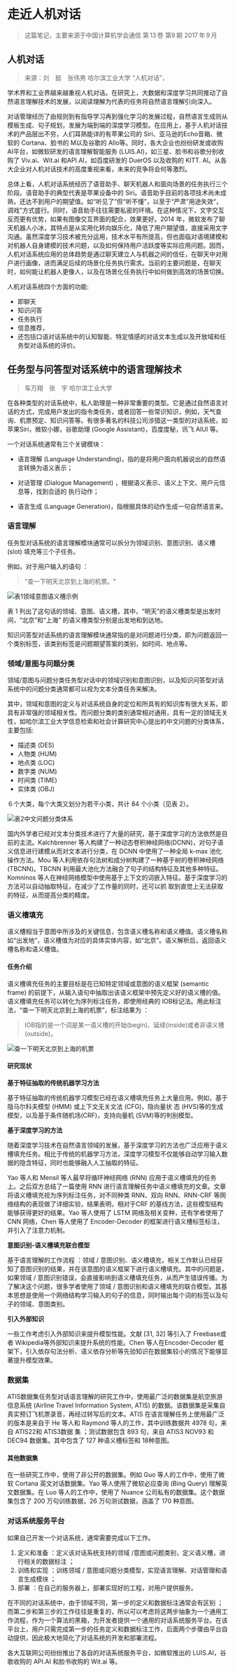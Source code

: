# 走近人机对话

> 这篇笔记，主要来源于中国计算机学会通信 第 13 卷  第9 期  2017 年 9 月

## 人机对话

> 来源：刘　挺　张伟男 哈尔滨工业大学 “人机对话”， 


学术界和工业界越来越重视人机对话。在研究上，大数据和深度学习共同推动了自然语言理解技术的发展，以阅读理解为代表的任务将自然语言理解引向深入。

对话管理经历了由规则到有指导学习再到强化学习的发展过程，自然语言生成则从模板生成、句子规划，发展为端到端的深度学习模型。在应用上，基于人机对话技术的产品层出不穷，人们耳熟能详的有苹果公司的 Siri、亚马逊的Echo音箱、微软的 Cortana、脸书的 M以及谷歌的 Allo等。同时，各大企业也纷纷研发或收购 AI平台，如微软研发的语言理解智能服务 (LUIS.AI)，如三星、脸书和谷歌分别收购了 Viv.ai、Wit.ai 和API.AI，如百度研发的 DuerOS 以及收购的 KITT.
AI。从各大企业对人机对话技术的高度重视来看，未来的竞争将会何等激烈。

总体上看，人机对话系统经历了语音助手、聊天机器人和面向场景的任务执行三个阶段。语音助手的典型代表是苹果设备中的 Siri。语音助手目前的各项技术尚未成熟，还达不到用户的期望值。如“听见了”但“听不懂”，以至于“严肃”用途失效“，调戏”方式盛行。同时，语音助手往往需要私密的环境。在这种情况下，文字交互反而更有优势，如果有图像交互界面的配合，效果更好。2014 年，微软发布了聊天机器人小冰，其特点是从实用化转向娱乐化，降低了用户期望值，直接采用文字沟通。虽然深度学习技术被充分运用，技术水平有所提高，但也面临对语境建模和对机器人自身建模的技术问题，以及如何保持用户活跃度等实际应用问题。因而，人机对话系统应用的总体趋势是通过聊天建立人与机器之间的信任，在聊天中对用户进行画像，进而满足后续的场景化任务执行需求。当前的主要问题是，在聊天时，如何能让机器人更像人，以及在场景化任务执行中如何做到高效的场景切换。


人机对话系统四个方面的功能:
- 即聊天
- 知识问答
- 任务执行
- 信息推荐，
- 还包括口语对话系统中的认知智能、特定情感的对话文本生成以及开放域和任务型对话系统的评价。


## 任务型与问答型对话系统中的语言理解技术

> 车万翔　张　宇 哈尔滨工业大学



在各种类型的对话系统中，私人助理是一种非常重要的类型。它是通过自然语言对话的方式，完成用户发出的指令类任务，或者回答一些常识知识，例如，天气查询、机票预定、知识问答等。有很多著名的科技公司涉猎这一类型的对话系统，如苹果Siri，微软小娜，谷歌助理 (Google Assistant)，百度度秘，讯飞 AIUI 等。


一个对话系统通常有三个关键模块：

- 语言理解 (Language Understanding)，指的是将用户面向机器说出的自然语言转换为语义表示；

- 对话管理 (Dialogue Management) ，根据语义表示、语义上下文、用户元信息等，找到合适的
执行动作；

- 语言生成 (Language Generation)，指根据具体的动作生成一句自然语言来。


### 语言理解

任务型对话系统的语言理解模块通常可以拆分为领域识别、意图识别、语义槽(slot) 填充等三个子任务。

例如，对于用户输入的语句 ：
> "查一下明天北京到上海的机票。"

![表1领域意图语义槽示例](images/201906/表1领域意图语义槽示例.png)

表 1 列出了这句话的领域、意图、语义槽，其中，“明天”的语义槽类型是出发时间，“北京”和“上海”
的语义槽类型分别是出发地和到达地。

知识问答型对话系统的语言理解模块通常指的是对问题进行分类，即为问题返回一个类别标签，该类别标签是问题期望答案的类别，如时间、地点等。

### 领域/意图与问题分类

领域/意图与问题分类任务型对话中的领域识别和意图识别，以及知识问答型对话系统中的问题分类通常都可以视为文本分类任务来解决。

其中，领域和意图的定义与对话系统自身的定位和所具有的知识库有很大关系，即具有非常强的领域相关性。而问题分类的类别通常相对通用，具有一定的领域无关性，如哈尔滨工业大学信息检索和社会计算研究中心提出的中文问题的分类体系，主要包括:

- 描述类 (DES)
- 人物类 (HUM)
- 地点类 (LOC)
- 数字类 (NUM)
- 时间类 (TIME)
- 实体类 (OBJ) 

６个大类，每个大类又划分为若干小类，共计 84 个小类（见表 2）。

![表2中文问题分类体系](images/201906/表2中文问题分类体系.png)

国内外学者已经对文本分类技术进行了大量的研究，基于深度学习的方法依然是目前的主流。Kalchbrenner 等人构建了一种动态卷积神经网络(DCNN)，对句子语义信息进行建模从而对文本进行分类，在 DCNN 中使用了一种全局 k-max 池化操作方法。Mou 等人利用依存句法树和成分树构建了一种基于树的卷积神经网络 (TBCNN)。TBCNN 利用最大池化方法融合了句子的结构特征及其他多种特征。Komninos 等人在神经网络模型中使用基于上下文的词嵌入特征。基于深度学习的方法可以自动抽取特征，在减少了工作量的同时，还可以抓
取到直觉上无法获取的特征，从而提高分类的精度。

### 语义槽填充

语义槽相当于意图中所涉及的关键信息，包含语义槽名称和语义槽值。语义槽名称如“出发地”，语义槽值为对应的具体实体内容，如“北京”。语义解析后，返回语义槽名称和语义槽值。

#### 任务介绍

语义槽填充任务的主要目标是在已知特定领域或意图的语义框架 (semantic frame) 的前提下，从输入语句中抽取出该语义框架中预先定义好的语义槽的值。语义槽填充任务可以转化为序列标注任务，即使用经典的 IOB标记法。用此标注法，“查一下明天北京到上海的机票”，标注结果为 ：

> IOB指的是一个词是某一语义槽的开始(begin)、延续(inside)或者非语义槽(outside)。

![查一下明天北京到上海的机票](images/201906/查一下明天北京到上海的机票.png)

#### 研究现状

**基于特征抽取的传统机器学习方法**

基于特征抽取的传统机器学习模型已经在语义槽填充任务上大量应用。例如，基于隐马尔科夫模型 (HMM) 或上下文无关文法 (CFG)，隐向量状
态 (HVS)等的生成模型，以及基于条件随机场(CRF)，支持向量机 (SVM)等的判别模型。

**基于深度学习的方法**

随着深度学习技术在自然语言领域的发展，基于深度学习的方法也广泛应用于语义槽填充任务。相比于传统的机器学习方法，深度学习模型不仅能够自动学习输入数据的隐含特征，同时也能够融入人工抽取的特征。

Yao 等人和 Mensil 等人最早将循环神经网络 (RNN) 应用于语义槽填充的任务上。之后双方总结了一篇使用 RNN 进行语言理解任务中语义槽填充的文章。文章将语义槽填充视为序列标注任务，对不同种类 RNN、双向 RNN、RNN-CRF 等网络结构的表现做了详细实验，结果表明，相对于CRF 的基线方法，这些模型结构能够获得更好的结果。Yao 等人使用了 LSTM 网络及相关变种，还有学者使用了 CNN 网络，Chen 等人使用了 Encoder-Decoder 的框架进行语义槽标签标注，并引入了注意力机制。

**意图识别-语义槽填充联合模型**

基于语言理解的工作流程 ：领域 / 意图识别、语义槽填充，相关工作默认已经获知了意图识别的结果，并在该意图的语义框架下进行语义槽填充。其中的问题是，如果领域 / 意图识别错误，会直接影响到语义槽填充任务，从而产生错误传播。为了解决这个问题，很多学者使用了领域 / 意图识别和语义槽填充的联合模型。其基本思想是使用一个网络结构学习输入的句子的信息，同时输出每个词的标签以及句子的领域、意图类别。

**引入外部知识**

一些工作考虑引入外部知识来提升模型性能。文献 [31, 32] 等引入了 Freebase或者 Wikipedia等外部知识来提升系统的性能。Chen 等人在Encoder-Decoder 框架下，引入依存句法分析、语义依存分析等先验知识在数据集较小的情况下能够显著提升模型效果。

### 数据集

ATIS数据集任务型对话语言理解的研究工作中，使用最广泛的数据集是航空旅游信息系统 (Airline Travel Information System, ATIS) 的数据。该数据集是采集自真实预订飞机票录音，再经过转写后的文本。ATIS 在语言理解任务上使用最广泛的版本是来自于 He 等人和 Raymond 等人的工作，其中训练数据共 4978 句，来自 ATIS22和 ATIS3数据
集 ；测试数据包含 893 句，来自 ATIS3 NOV93 和DEC94 数据集。其中包含了 127 种语义槽标签和 18种意图。

#### 其他数据集

在一些研究工作中，使用了非公开的数据集。例如 Guo 等人的工作中，使用了微软 Cortana 英文对话数据集。Yao 等人使用了微软必应查询 (Bing Query) 理解英文数据集。在 Luo 等人的工作中，使用了 Nuance 公司私有的数据集。这个数据集包含了 200 万句训练数据，26 万句测试数据，涵盖了 170 种意图。

### 对话系统服务平台

如果自己开发一个对话系统，通常需要完成以下工作。

1. 定义和准备 ：定义该对话系统支持的领域 /意图或问题类别，定义语义槽，进行相关的数据标注 ；
2. 训练和实现 ：训练领域 / 意图或问题分类模型，实现语言理解、对话管理和语言生成模块 ；
3. 部署 ：在自己的服务器上，部署实现好的工程，对用户提供服务。
   
在不同的对话系统中，由于领域不同，第一步的定义和数据标注通常会有区别 ；而第二步和第三步的工作往往是重复的，所以可以考虑将这两步抽象为一个通用工作流程，作为一个算法的黑箱，为开发者提供一个通用的对话系统服务平台。在该平台上，用户只需完成第一步的任务定义和数据标注工作，后面两个步骤由平台自动提供，因此极大地简化了对话系统的开发和部署流程。

各大互联网公司纷纷推出了各自的对话系统服务平台，如微软推出的 LUIS.AI，谷歌收购的 API.AI 和脸书收购的 Wit.ai 等。
